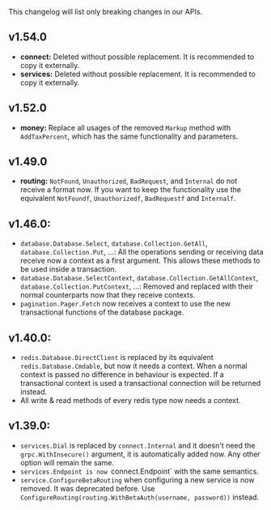 
This changelog will list only breaking changes in our APIs.


## v1.54.0

- **connect:** Deleted without possible replacement. It is recommended to copy it externally.
- **services:** Deleted without possible replacement. It is recommended to copy it externally.


## v1.52.0

- **money:** Replace all usages of the removed `Markup` method with `AddTaxPercent`, which has the same functionality and parameters.


## v1.49.0

- **routing:** `NotFound`, `Unauthorized`, `BadRequest`, and `Internal` do not receive a format now. If you want to keep the functionality use the equivalent `NotFoundf`, `Unauthorizedf`, `BadRequestf` and `Internalf`.


## v1.46.0:

- `database.Database.Select`, `database.Collection.GetAll`, `database.Collection.Put`, ...: All the operations sending or receiving data receive now a context as a first argument. This allows these methods to be used inside a transaction.
- `database.Database.SelectContext`, `database.Collection.GetAllContext`, `database.Collection.PutContext`, ...: Removed and replaced with their normal counterparts now that they receive contexts.
- `pagination.Pager.Fetch` now receives a context to use the new transactional functions of the database package.


## v1.40.0:

- `redis.Database.DirectClient` is replaced by its equivalent `redis.Database.Cmdable`, but now it needs a context. When a normal context is passed no difference in behaviour is expected. If a transactional context is used a transactional connection will be returned instead.
- All write & read methods of every redis type now needs a context.


## v1.39.0:

- `services.Dial` is replaced by `connect.Internal` and it doesn't need the `grpc.WithInsecure()` argument, it is automatically added now. Any other option will remain the same.
- `services.Endpoint is now `connect.Endpoint` with the same semantics.
- `service.ConfigureBetaRouting` when configuring a new service is now removed. It was deprecated before. Use `ConfigureRouting(routing.WithBetaAuth(username, password))` instead.

